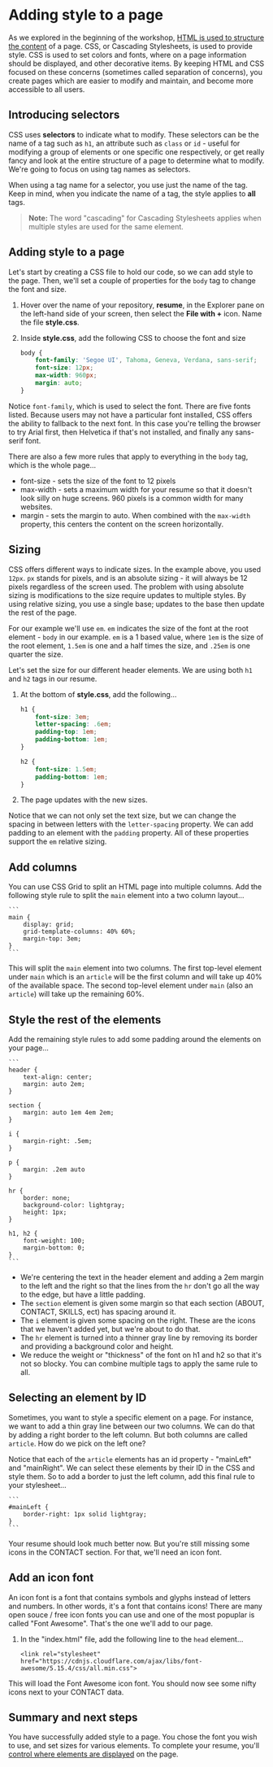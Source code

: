 # Adding style to a page

As we explored in the beginning of the workshop, [HTML is used to structure the content](./2-add-content.md) of a page. CSS, or Cascading Stylesheets, is used to provide style. CSS is used to set colors and fonts, where on a page information should be displayed, and other decorative items. By keeping HTML and CSS focused on these concerns (sometimes called separation of concerns), you create pages which are easier to modify and maintain, and become more accessible to all users.

## Introducing selectors

CSS uses **selectors** to indicate what to modify. These selectors can be the name of a tag such as `h1`, an attribute such as `class` or `id` - useful for modifying a group of elements or one specific one respectively, or get really fancy and look at the entire structure of a page to determine what to modify. We're going to focus on using tag names as selectors.

When using a tag name for a selector, you use just the name of the tag. Keep in mind, when you indicate the name of a tag, the style applies to **all** tags.

> **Note:** The word "cascading" for Cascading Stylesheets applies when multiple styles are used for the same element.

## Adding style to a page

Let's start by creating a CSS file to hold our code, so we can add style to the page. Then, we'll set a couple of properties for the `body` tag to change the font and size.

1. Hover over the name of your repository, **resume**, in the Explorer pane on the left-hand side of your screen, then select the **File with +** icon. Name the file **style.css**.
1. Inside **style.css**, add the following CSS to choose the font and size

    ```css
    body {
        font-family: 'Segoe UI', Tahoma, Geneva, Verdana, sans-serif;
        font-size: 12px;
        max-width: 960px;
        margin: auto;
    }
    ```

Notice `font-family`, which is used to select the font. There are five fonts listed. Because users may not have a particular font installed, CSS offers the ability to fallback to the next font. In this case you're telling the browser to try Arial first, then Helvetica if that's not installed, and finally any sans-serif font.

There are also a few more rules that apply to everything in the `body` tag, which is the whole page...

* font-size - sets the size of the font to 12 pixels
* max-width - sets a maximum width for your resume so that it doesn't look silly on huge screens. 960 pixels is a common width for many websites.
* margin - sets the margin to auto. When combined with the `max-width` property, this centers the content on the screen horizontally.

## Sizing

CSS offers different ways to indicate sizes. In the example above, you used `12px`. `px` stands for pixels, and is an absolute sizing - it will always be 12 pixels regardless of the screen used. The problem with using absolute sizing is modifications to the size require updates to multiple styles. By using relative sizing, you use a single base; updates to the base then update the rest of the page.

For our example we'll use `em`. `em` indicates the size of the font at the root element - `body` in our example. `em` is a 1 based value, where `1em` is the size of the root element, `1.5em` is one and a half times the size, and `.25em` is one quarter the size. 

Let's set the size for our different header elements. We are using both `h1` and `h2` tags in our resume.

1. At the bottom of **style.css**, add the following...

    ```css
    h1 {
        font-size: 3em;
        letter-spacing: .6em;
        padding-top: 1em;
        padding-bottom: 1em;
    }

    h2 {
        font-size: 1.5em;
        padding-bottom: 1em;
    }
    ```

1. The page updates with the new sizes.

Notice that we can not only set the text size, but we can change the spacing in between letters with the `letter-spacing` property. We can add padding to an element with the `padding` property. All of these properties support the `em` relative sizing.

## Add columns

You can use CSS Grid to split an HTML page into multiple columns. Add the following style rule to split the `main` element into a two column layout...

    ```
    main { 
        display: grid;
        grid-template-columns: 40% 60%;
        margin-top: 3em;
    }
    ```

This will split the `main` element into two columns. The first top-level element under `main` which is an `article` will be the first column and will take up 40% of the available space. The second top-level element under `main` (also an `article`) will take up the remaining 60%.

## Style the rest of the elements

Add the remaining style rules to add some padding around the elements on your page...

    ```
    header {
        text-align: center;
        margin: auto 2em;
    }

    section {
        margin: auto 1em 4em 2em;
    }

    i {
        margin-right: .5em;
    }

    p {
        margin: .2em auto
    }

    hr {
        border: none;
        background-color: lightgray;
        height: 1px;
    }

    h1, h2 {
        font-weight: 100;
        margin-bottom: 0;
    }
    ```
    
* We're centering the text in the header element and adding a 2em margin to the left and the right so that the lines from the `hr` don't go all the way to the edge, but have a little padding.
* The `section` element is given some margin so that each section (ABOUT, CONTACT, SKILLS, ect) has spacing around it.
* The `i` element is given some spacing on the right. These are the icons that we haven't added yet, but we're about to do that.
* The `hr` element is turned into a thinner gray line by removing its border and providing a background color and height.
* We reduce the weight or "thickness" of the font on h1 and h2 so that it's not so blocky. You can combine multiple tags to apply the same rule to all.

## Selecting an element by ID

Sometimes, you want to style a specific element on a page. For instance, we want to add a thin gray line between our two columns. We can do that by adding a right border to the left column. But both columns are called `article`. How do we pick on the left one?

Notice that each of the `article` elements has an id property - "mainLeft" and "mainRight". We can select these elements by their ID in the CSS and style them. So to add a border to just the left column, add this final rule to your stylesheet...

    ```
    #mainLeft {
        border-right: 1px solid lightgray;
    }
    ```

Your resume should look much better now. But you're still missing some icons in the CONTACT section. For that, we'll need an icon font.

## Add an icon font

An icon font is a font that contains symbols and glyphs instead of letters and numbers. In other words, it's a font that contains icons! There are many open souce / free icon fonts you can use and one of the most popuplar is called "Font Awesome". That's the one we'll add to our page.

1. In the "index.html" file, add the following line to the `head` element...

    ```
    <link rel="stylesheet" href="https://cdnjs.cloudflare.com/ajax/libs/font-awesome/5.15.4/css/all.min.css">
    ```

This will load the Font Awesome icon font. You should now see some nifty icons next to your CONTACT data.

## Summary and next steps

You have successfully added style to a page. You chose the font you wish to use, and set sizes for various elements. To complete your resume, you'll [control where elements are displayed](./4-location.md) on the page.
